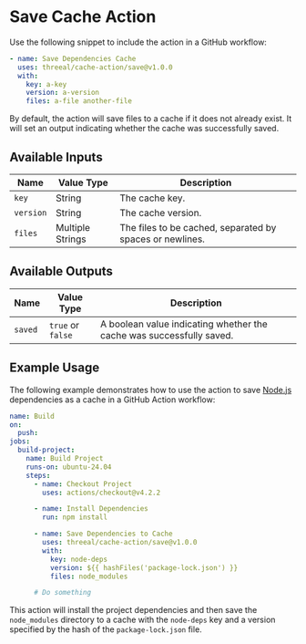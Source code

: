 # Save Cache Action

Use the following snippet to include the action in a GitHub workflow:

```yaml
- name: Save Dependencies Cache
  uses: threeal/cache-action/save@v1.0.0
  with:
    key: a-key
    version: a-version
    files: a-file another-file
```

By default, the action will save files to a cache if it does not already exist. It will set an output indicating whether the cache was successfully saved.

## Available Inputs

| Name      | Value Type       | Description                                              |
| --------- | ---------------- | -------------------------------------------------------- |
| `key`     | String           | The cache key.                                           |
| `version` | String           | The cache version.                                       |
| `files`   | Multiple Strings | The files to be cached, separated by spaces or newlines. |

## Available Outputs

| Name    | Value Type        | Description                                                          |
| ------- | ----------------- | -------------------------------------------------------------------- |
| `saved` | `true` or `false` | A boolean value indicating whether the cache was successfully saved. |

## Example Usage

The following example demonstrates how to use the action to save [Node.js](https://nodejs.org/) dependencies as a cache in a GitHub Action workflow:

```yaml
name: Build
on:
  push:
jobs:
  build-project:
    name: Build Project
    runs-on: ubuntu-24.04
    steps:
      - name: Checkout Project
        uses: actions/checkout@v4.2.2

      - name: Install Dependencies
        run: npm install

      - name: Save Dependencies to Cache
        uses: threeal/cache-action/save@v1.0.0
        with:
          key: node-deps
          version: ${{ hashFiles('package-lock.json') }}
          files: node_modules

      # Do something
```

This action will install the project dependencies and then save the `node_modules` directory to a cache with the `node-deps` key and a version specified by the hash of the `package-lock.json` file.
